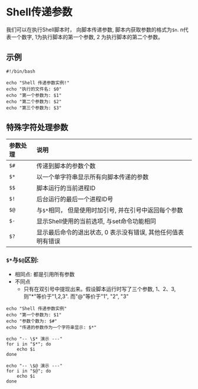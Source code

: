 # Shell传递参数

我们可以在执行Shell脚本时， 向脚本传递参数, 脚本内获取参数的格式为`$n`. n代表一个数字, 1为执行脚本的第一个参数, 2 为执行脚本的第二个参数。

## 示例

```shell
#!/bin/bash

echo "Shell 传递参数实例!"
echo "执行的文件名: $0"
echo "第一个参数为: $1"
echo "第二个参数为: $2"
echo "第三个参数为: $3"
```

## 特殊字符处理参数

| 参数处理 | 说明                                |
|:---- |:--------------------------------- |
| `$#` | 传递到脚本的参数个数                        |
| `$*` | 以一个单字符串显示所有向脚本传递的参数               |
| `$$` | 脚本运行的当前进程ID                       |
| `$!` | 后台运行的最后一个进程ID号                    |
| `$@` | 与`$*`相同， 但是使用时加引号, 并在引号中返回每个参数    |
| `$-` | 显示Shell使用的当前选项, 与set命令功能相同        |
| `$?` | 显示最后命令的退出状态, 0 表示没有错误, 其他任何值表明有错误 |

### `$*`与`$@`区别:

- 相同点: 都是引用所有参数
- 不同点
  - 只有在双引号中提现出来。假设脚本运行时写了三个参数, 1、2、3,则"*"等价于"1,2,3". 而"@"等价于"1", "2", "3"

```shell
echo "Shell 传递参数实例"
echo "第一个参数为: $1"
echo "参数个数为: $#"
echo "传递的参数作为一个字符串显示: $*"
```

```shell
echo "-- \$* 演示 ---"
for i in "$*"; do
    echo $i
done

echo "-- \$@ 演示 ---"
for i in "$@"; do
    echo $i
done
```
